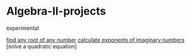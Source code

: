 # Algebra-II-projects 
experimental  

<a href="javascript:open('https://Root.raphaelspoerri.repl.run');">find any root of any number</a>
[calculate exponents of imaginary numbers][2]  
[solve a quadratic equation]


[2]:https://findimaginarypow.raphaelspoerri.repl.run  
[3]:https://QuadraticFormulaTool.raphaelspoerri.repl.run
